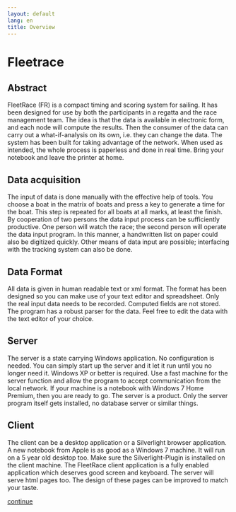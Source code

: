 ```yaml
---
layout: default
lang: en
title: Overview
---
```


# Fleetrace

## Abstract

FleetRace (FR) is a compact timing and scoring system for sailing.
It has been designed for use by both the participants in a regatta and the race management team.
The idea is that the data is available in electronic form, and each node will compute the results.
Then the consumer of the data can carry out a what-if-analysis on its own, 
i.e. they can change the data.
The system has been built for taking advantage of the network.
When used as intended, the whole process is paperless and done in real time.
Bring your notebook and leave the printer at home.

## Data acquisition

The input of data is done manually with the effective help of tools.
You choose a boat in the matrix of boats and press a key to generate a time for the boat.
This step is repeated for all boats at all marks, at least the finish.
By cooperation of two persons the data input process can be sufficiently productive.
One person will watch the race; the second person will operate the data input program.
In this manner, a handwritten list on paper could also be digitized quickly.
Other means of data input are possible; interfacing with the tracking system can also be done.

## Data Format

All data is given in human readable text or xml format.
The format has been designed so you can make use of your text editor and spreadsheet.
Only the real input data needs to be recorded.
Computed fields are not stored.
The program has a robust parser for the data.
Feel free to edit the data with the text editor of your choice.

## Server

The server is a state carrying Windows application.
No configuration is needed.
You can simply start up the server and it let it run until you no longer need it.
Windows XP or better is required.
Use a fast machine for the server function and allow the program to accept communication from the local network.
If your machine is a notebook with Windows 7 Home Premium, then you are ready to go.
The server is a product.
Only the server program itself gets installed, no database server or similar things.

## Client
The client can be a desktop application or a Silverlight browser application.
A new notebook from Apple is as good as a Windows 7 machine.
It will run on a 5 year old desktop too.
Make sure the Silverlight-Plugin is installed on the client machine.
The FleetRace client application is a fully enabled application which deserves good screen and keyboard.
The server will serve html pages too.
The design of these pages can be improved to match your taste.

[continue](page-02.html)